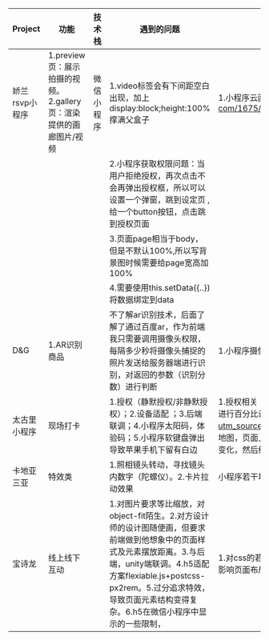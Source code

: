 | Project        | 功能                                                         | 技术栈     | 遇到的问题                                                   | 掌握                                                         | 说明 |
| -------------- | ------------------------------------------------------------ | ---------- | ------------------------------------------------------------ | ------------------------------------------------------------ | ---- |
| 娇兰rsvp小程序 | 1.preview页：展示拍摄的视频。2.gallery页：渲染提供的画廊图片/视频 | 微信小程序 | 1.video标签会有下间距空白出现，加上display:block;height:100%撑满父盒子 | 1.小程序云函数使用：https://www.qdmmz.cn/378406712qq-com/1675/%e5%be%ae%e4%bf%a1%e5%b0%8f%e7%a8%8b%e5%ba%8f%e4%ba%91%e5%87%bd%e6%95%b0%e4%bd%bf%e7%94%a8/ |      |
|                |                                                              |            | 2.小程序获取权限问题：当用户拒绝授权，再次点击不会再弹出授权框，所以可以设置一个弹窗，跳到设定页 ,给一个button按钮，点击跳到授权页面 |                                                              |      |
|                |                                                              |            | 3.页面page相当于body，但是不默认100%,所以写背景图时候需要给page宽高加100% |                                                              |      |
|                |                                                              |            | 4.需要使用this.setData({..}) 将数据绑定到data                |                                                              |      |
| D&G            | 1.AR识别商品                                                 |            | 不了解ar识别技术，后面了解了通过百度ar，作为前端我只需要调用摄像头权限，每隔多少秒将摄像头捕捉的照片发送给服务器端进行识别，对返回的参数（识别分数）进行判断 | 1.小程序摄像头组件调用 2.调用第三方ar识别流程 3.二维码扫描css |      |
| 太古里小程序   | 现场打卡                                                     |            | 1.授权（静默授权/非静默授权）；2.设备适配 ；3.后端联调；4.小程序太阳码，体验码；5.小程序软键盘弹出导致苹果手机下留有白边 | 1.授权相关（静默授权直接用云函数获取openid，但是拿不到用户个人资料，头像等）2.图片使用mode=”widthFix“会出现拉伸（针对像素眼），单独对图片宽高进行百分比设置。3.软键盘弹出：https://juejin.cn/post/6844903863871340557?utm_source=gold_browser_extension%3Futm_source%3Dgold_browser_extension#heading-3 （小程序无window对象，未解决）4.需求是根据给的背景地图，页面上共有5个点位图标，需要在不同设备中点位都卡在背景的固定位置，用了1张固定大小背景图+5张固定点位的图标的抠图，这样就可以保证位置不会变化，然后给5个空标签（百分比宽高覆盖图标）点击事件 |      |
| 卡地亚三亚     | 特效类                                                       |            | 1.照相镜头转动，寻找镜头内数字（陀螺仪）。2.卡片拉动效果     | 小程序若干坑；如何面对客户源源不断提出的需求，以及保持良好心态； |      |
| 宝诗龙         | 线上线下互动                                                 |            | 1.对图片要求等比缩放，对object-fit陌生。2.对方设计师的设计图随便画，但要求前端做到他想象中的页面样式及元素摆放距离。3.与后端，unity端联调。4.h5适配方案flexiable.js+postcss-px2rem。5.过分追求特效，导致页面元素结构变得复杂。6.h5在微信小程序中显示的一些限制， | 1.对css的若干属性加深，object-fit等。2.vue-router的编程式路由，之前没有考虑过push和replace的区别，在苹果手机微信中push会在页面中留下导航条，影响页面布局。3.单独完成整个前端的配置架构。4.心态，沟通方面 |      |

